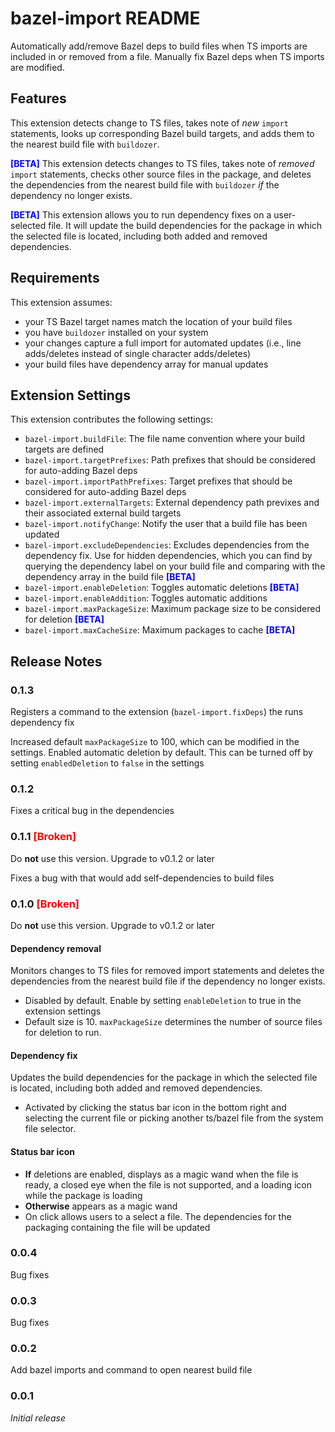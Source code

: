 # bazel-import README

Automatically add/remove Bazel deps to build files when TS imports are included in or removed from a file. Manually fix Bazel deps when TS imports are modified.

## Features

This extension detects change to TS files, takes note of _new_ `import` statements, looks up corresponding Bazel build targets, and adds them to the nearest build file with `buildozer`.

<span style="color:blue;font-weight:bold">[BETA]</span> This extension detects changes to TS files, takes note of _removed_ `import` statements, checks other source files in the package, and deletes the dependencies from the nearest build file with `buildozer` _if_ the dependency no longer exists.

<span style="color:blue;font-weight:bold">[BETA]</span> This extension allows you to run dependency fixes on a user-selected file. It will update the build dependencies for the package in which the selected file is located, including both added and removed dependencies.

## Requirements

This extension assumes:

- your TS Bazel target names match the location of your build files
- you have `buildozer` installed on your system
- your changes capture a full import for automated updates (i.e., line adds/deletes instead of single character adds/deletes)
- your build files have dependency array for manual updates

## Extension Settings

This extension contributes the following settings:

- `bazel-import.buildFile`: The file name convention where your build targets are defined
- `bazel-import.targetPrefixes`: Path prefixes that should be considered for auto-adding Bazel deps
- `bazel-import.importPathPrefixes`: Target prefixes that should be considered for auto-adding Bazel deps
- `bazel-import.externalTargets`: External dependency path previxes and their associated external build targets
- `bazel-import.notifyChange`: Notify the user that a build file has been updated
- `bazel-import.excludeDependencies`: Excludes dependencies from the dependency fix. Use for hidden dependencies, which you can find by querying the dependency label on your build file and comparing with the dependency array in the build file <span style="color:blue;font-weight:bold">[BETA]</span>
- `bazel-import.enableDeletion`: Toggles automatic deletions <span style="color:blue;font-weight:bold">[BETA]</span>
- `bazel-import.enableAddition`: Toggles automatic additions
- `bazel-import.maxPackageSize`: Maximum package size to be considered for deletion <span style="color:blue;font-weight:bold">[BETA]</span>
- `bazel-import.maxCacheSize`: Maximum packages to cache <span style="color:blue;font-weight:bold">[BETA]</span>

## Release Notes

### 0.1.3

Registers a command to the extension (`bazel-import.fixDeps`) the runs dependency fix

Increased default `maxPackageSize` to 100, which can be modified in the settings. Enabled automatic deletion by default. This can be turned off by setting `enabledDeletion` to `false` in the settings

### 0.1.2

Fixes a critical bug in the dependencies

### 0.1.1 <span style="color:red;font-weight:bold">[Broken]</span>

Do **not** use this version. Upgrade to v0.1.2 or later

Fixes a bug with that would add self-dependencies to build files

### 0.1.0 <span style="color:red;font-weight:bold">[Broken]</span>

Do **not** use this version. Upgrade to v0.1.2 or later

#### Dependency removal

Monitors changes to TS files for removed import statements and deletes the dependencies from the nearest build file if the dependency no longer exists.

- Disabled by default. Enable by setting `enableDeletion` to true in the extension settings
- Default size is 10. `maxPackageSize` determines the number of source files for deletion to run.

#### Dependency fix

Updates the build dependencies for the package in which the selected file is located, including both added and removed dependencies.

- Activated by clicking the status bar icon in the bottom right and selecting the current file or picking another ts/bazel file from the system file selector.

#### Status bar icon

- **If** deletions are enabled, displays as a magic wand when the file is ready, a closed eye when the file is not supported, and a loading icon while the package is loading
- **Otherwise** appears as a magic wand
- On click allows users to a select a file. The dependencies for the packaging containing the file will be updated

### 0.0.4

Bug fixes

### 0.0.3

Bug fixes

### 0.0.2

Add bazel imports and command to open nearest build file

### 0.0.1

_Initial release_
